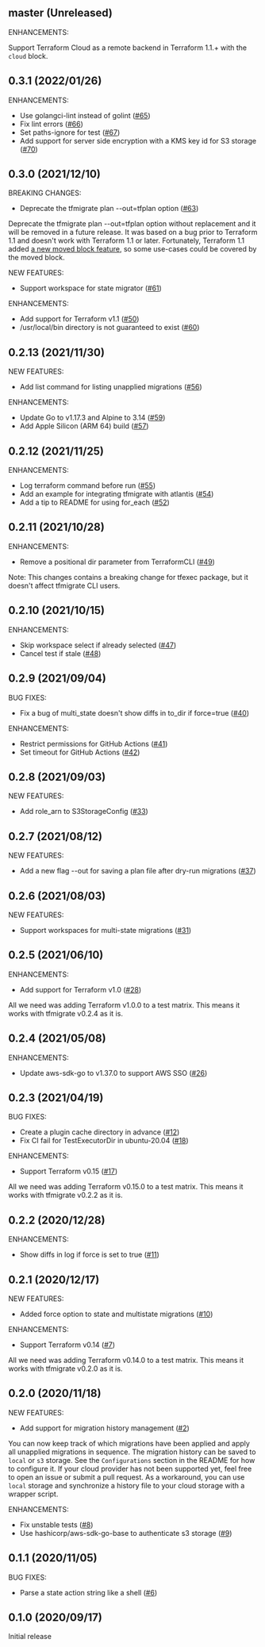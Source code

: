 ## master (Unreleased)

ENHANCEMENTS:

Support Terraform Cloud as a remote backend in Terraform 1.1.+ with the `cloud` block.

## 0.3.1 (2022/01/26)

ENHANCEMENTS:

* Use golangci-lint instead of golint ([#65](https://github.com/minamijoyo/tfmigrate/pull/65))
* Fix lint errors ([#66](https://github.com/minamijoyo/tfmigrate/pull/66))
* Set paths-ignore for test ([#67](https://github.com/minamijoyo/tfmigrate/pull/67))
* Add support for server side encryption with a KMS key id for S3 storage ([#70](https://github.com/minamijoyo/tfmigrate/pull/70))

## 0.3.0 (2021/12/10)

BREAKING CHANGES:

* Deprecate the tfmigrate plan --out=tfplan option ([#63](https://github.com/minamijoyo/tfmigrate/pull/63))

Deprecate the tfmigrate plan --out=tfplan option without replacement and it will be removed in a future release.
It was based on a bug prior to Terraform 1.1 and doesn't work with Terraform 1.1 or later.
Fortunately, Terraform 1.1 added [a new moved block feature](https://www.hashicorp.com/blog/terraform-1-1-improves-refactoring-and-the-cloud-cli-experience), so some use-cases could be covered by the moved block.

NEW FEATURES:

* Support workspace for state migrator ([#61](https://github.com/minamijoyo/tfmigrate/pull/61))

ENHANCEMENTS:

* Add support for Terraform v1.1 ([#50](https://github.com/minamijoyo/tfmigrate/pull/50))
* /usr/local/bin directory is not guaranteed to exist ([#60](https://github.com/minamijoyo/tfmigrate/pull/60))

## 0.2.13 (2021/11/30)

NEW FEATURES:

* Add list command for listing unapplied migrations ([#56](https://github.com/minamijoyo/tfmigrate/pull/56))

ENHANCEMENTS:

* Update Go to v1.17.3 and Alpine to 3.14 ([#59](https://github.com/minamijoyo/tfmigrate/pull/59))
* Add Apple Silicon (ARM 64) build ([#57](https://github.com/minamijoyo/tfmigrate/pull/57))

## 0.2.12 (2021/11/25)

ENHANCEMENTS:

* Log terraform command before run ([#55](https://github.com/minamijoyo/tfmigrate/pull/55))
* Add an example for integrating tfmigrate with atlantis ([#54](https://github.com/minamijoyo/tfmigrate/pull/54))
* Add a tip to README for using for_each ([#52](https://github.com/minamijoyo/tfmigrate/pull/52))

## 0.2.11 (2021/10/28)

ENHANCEMENTS:

* Remove a positional dir parameter from TerraformCLI ([#49](https://github.com/minamijoyo/tfmigrate/pull/49))

Note: This changes contains a breaking change for tfexec package, but it doesn't affect tfmigrate CLI users.

## 0.2.10 (2021/10/15)

ENHANCEMENTS:

* Skip workspace select if already selected ([#47](https://github.com/minamijoyo/tfmigrate/pull/47))
* Cancel test if stale ([#48](https://github.com/minamijoyo/tfmigrate/pull/48))

## 0.2.9 (2021/09/04)

BUG FIXES:

* Fix a bug of multi_state doesn't show diffs in to_dir if force=true ([#40](https://github.com/minamijoyo/tfmigrate/pull/40))

ENHANCEMENTS:

* Restrict permissions for GitHub Actions ([#41](https://github.com/minamijoyo/tfmigrate/pull/41))
* Set timeout for GitHub Actions ([#42](https://github.com/minamijoyo/tfmigrate/pull/42))

## 0.2.8 (2021/09/03)

NEW FEATURES:

* Add role_arn to S3StorageConfig ([#33](https://github.com/minamijoyo/tfmigrate/pull/33))

## 0.2.7 (2021/08/12)

NEW FEATURES:

* Add a new flag --out for saving a plan file after dry-run migrations ([#37](https://github.com/minamijoyo/tfmigrate/pull/37))

## 0.2.6 (2021/08/03)

NEW FEATURES:

* Support workspaces for multi-state migrations ([#31](https://github.com/minamijoyo/tfmigrate/pull/31))

## 0.2.5 (2021/06/10)

ENHANCEMENTS:

* Add support for Terraform v1.0 ([#28](https://github.com/minamijoyo/tfmigrate/pull/28))

All we need was adding Terraform v1.0.0 to a test matrix. This means it works with tfmigrate v0.2.4 as it is.

## 0.2.4 (2021/05/08)

ENHANCEMENTS:

* Update aws-sdk-go to v1.37.0 to support AWS SSO ([#26](https://github.com/minamijoyo/tfmigrate/pull/26))

## 0.2.3 (2021/04/19)

BUG FIXES:

* Create a plugin cache directory in advance ([#12](https://github.com/minamijoyo/tfmigrate/pull/12))
* Fix CI fail for TestExecutorDir in ubuntu-20.04 ([#18](https://github.com/minamijoyo/tfmigrate/pull/18))

ENHANCEMENTS:

* Support Terraform v0.15 ([#17](https://github.com/minamijoyo/tfmigrate/pull/17))

All we need was adding Terraform v0.15.0 to a test matrix. This means it works with tfmigrate v0.2.2 as it is.

## 0.2.2 (2020/12/28)

ENHANCEMENTS:

* Show diffs in log if force is set to true ([#11](https://github.com/minamijoyo/tfmigrate/pull/11))

## 0.2.1 (2020/12/17)

NEW FEATURES:

* Added force option to state and multistate migrations ([#10](https://github.com/minamijoyo/tfmigrate/pull/10))

ENHANCEMENTS:

* Support Terraform v0.14 ([#7](https://github.com/minamijoyo/tfmigrate/pull/7))

All we need was adding Terraform v0.14.0 to a test matrix. This means it works with tfmigrate v0.2.0 as it is.

## 0.2.0 (2020/11/18)

NEW FEATURES:

* Add support for migration history management ([#2](https://github.com/minamijoyo/tfmigrate/pull/2))

You can now keep track of which migrations have been applied and apply all unapplied migrations in sequence. The migration history can be saved to `local` or `s3` storage. See the `Configurations` section in the README for how to configure it.
If your cloud provider has not been supported yet, feel free to open an issue or submit a pull request. As a workaround, you can use `local` storage and synchronize a history file to your cloud storage with a wrapper script.

ENHANCEMENTS:

* Fix unstable tests ([#8](https://github.com/minamijoyo/tfmigrate/pull/8))
* Use hashicorp/aws-sdk-go-base to authenticate s3 storage ([#9](https://github.com/minamijoyo/tfmigrate/pull/9))

## 0.1.1 (2020/11/05)

BUG FIXES:

* Parse a state action string like a shell ([#6](https://github.com/minamijoyo/tfmigrate/pull/6))

## 0.1.0 (2020/09/17)

Initial release
